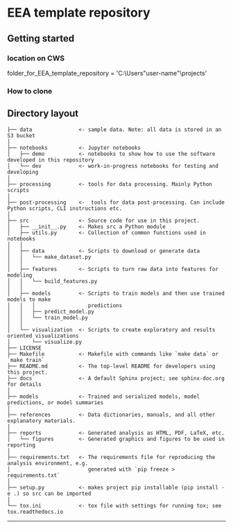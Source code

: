 
EEA template repository
==============================


Getting started
-------------------------------------------------------------------------------------------

### location on CWS
folder_for_EEA_template_repository = 'C:\Users\"user-name"\projects\'

### How to clone



Directory layout
-------------------------------------------------------------------------------------------

    ├── data               <- sample data. Note: all data is stored in an S3 bucket
    │
    ├── notebooks          <- Jupyter notebooks
    │   ├── demo           <- notebooks to show how to use the software developed in this repository
    │   └── dev            <- work-in-progress notebooks for testing and developing
    │
    ├── processing         <- tools for data processing. Mainly Python scripts
    │
    ├── post-processing    <-  tools for data post-processing. Can include Python scripts, CLI instructions etc.
    │
    ├── src                <- Source code for use in this project.
    │   ├── __init__.py    <- Makes src a Python module
    │   ├── utils.py       <- Collection of common functions used in notebooks
    │   │
    │   ├── data           <- Scripts to download or generate data
    │   │   └── make_dataset.py
    │   │
    │   ├── features       <- Scripts to turn raw data into features for modeling
    │   │   └── build_features.py
    │   │
    │   ├── models         <- Scripts to train models and then use trained models to make
    │   │   │                 predictions
    │   │   ├── predict_model.py
    │   │   └── train_model.py
    │   │
    │   └── visualization  <- Scripts to create exploratory and results oriented visualizations
    │       └── visualize.py
    ├── LICENSE
    ├── Makefile           <- Makefile with commands like `make data` or `make train`
    ├── README.md          <- The top-level README for developers using this project.
    ├── docs               <- A default Sphinx project; see sphinx-doc.org for details
    │
    ├── models             <- Trained and serialized models, model predictions, or model summaries
    │
    ├── references         <- Data dictionaries, manuals, and all other explanatory materials.
    │
    ├── reports            <- Generated analysis as HTML, PDF, LaTeX, etc.
    │   └── figures        <- Generated graphics and figures to be used in reporting
    │
    ├── requirements.txt   <- The requirements file for reproducing the analysis environment, e.g.
    │                         generated with `pip freeze > requirements.txt`
    │
    ├── setup.py           <- makes project pip installable (pip install -e .) so src can be imported
    │
    └── tox.ini            <- tox file with settings for running tox; see tox.readthedocs.io

--------
